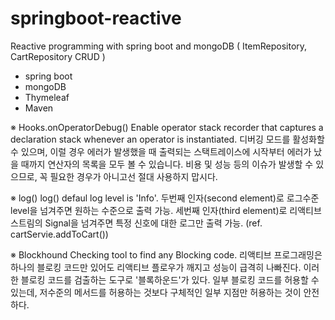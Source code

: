 # springboot-reactive
Reactive programming with spring boot and mongoDB
 ( ItemRepository, CartRepository CRUD )

- spring boot
- mongoDB
- Thymeleaf
- Maven


※ Hooks.onOperatorDebug()
Enable operator stack recorder that captures a declaration stack whenever an operator is instantiated.
디버깅 모드를 활성화할 수 있으며, 이럴 경우 에러가 발생했을 때 출력되는 스택트레이스에 시작부터 에러가 났을 때까지 연산자의 목록을 모두 볼 수 있습니다.
비용 및 성능 등의 이슈가 발생할 수 있으므로, 꼭 필요한 경우가 아니고선 절대 사용하지 맙시다.

※ log()
log() defaul log level is 'Info'.
두번째 인자(second element)로 로그수준 level을 넘겨주면 원하는 수준으로 출력 가능.
세번째 인자(third element)로 리액티브 스트림의 Signal을 넘겨주면 특정 신호에 대한 로그만 출력 가능.
(ref. cartServie.addToCart())

※ Blockhound
Checking tool to find any Blocking code.
리액티브 프로그래밍은 하나의 블로킹 코드만 있어도 리액티브 플로우가 깨지고 성능이 급격히 나빠진다.
이러한 블로킹 코드를 검출하는 도구로 '블록하운드'가 있다.
일부 블로킹 코드를 허용할 수 있는데, 저수준의 메서드를 허용하는 것보다 구체적인 일부 지점만 허용하는 것이 안전하다.
